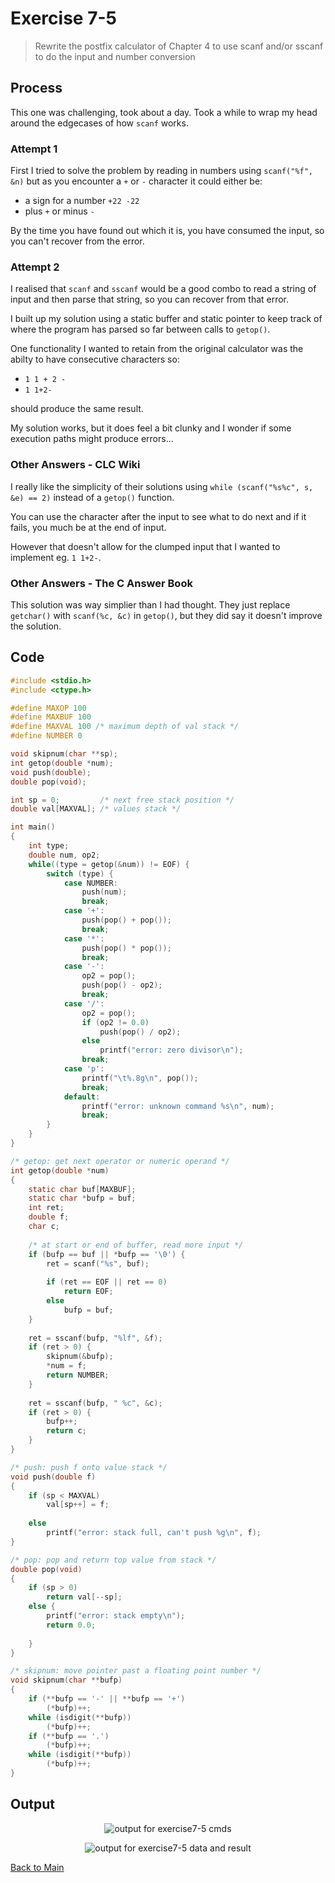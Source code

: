 # Exercise 7-5

> Rewrite the postfix calculator of Chapter 4 to use scanf and/or sscanf to do the input and number conversion

## Process
This one was challenging, took about a day. Took a while to wrap my head around the edgecases of how `scanf` works.

### Attempt 1
First I tried to solve the problem by reading in numbers using `scanf("%f", &n)` but as you encounter a `+` or `-` character it could either be:
- a sign for a number `+22 -22`
- plus `+` or minus `-`

By the time you have found out which it is, you have consumed the input, so you can't recover from the error.

### Attempt 2
I realised that `scanf` and `sscanf` would be a good combo to read a string of input and then parse that string, so you can recover from that error. 

I built up my solution using a static buffer and static pointer to keep track of where the program has parsed so far between calls to `getop()`.

One functionality I wanted to retain from the original calculator was the abilty to have consecutive characters so:
- `1 1 + 2 -`
- `1 1+2-`

should produce the same result.

My solution works, but it does feel a bit clunky and I wonder if some execution paths might produce errors...

### Other Answers - CLC Wiki
I really like the simplicity of their solutions using `while (scanf("%s%c", s, &e) == 2)` instead of a `getop()` function.

You can use the character after the input to see what to do next and if it fails, you much be at the end of input.

However that doesn't allow for the clumped input that I wanted to implement eg. `1 1+2-`.

### Other Answers - The C Answer Book
This solution was way simplier than I had thought. They just replace `getchar()` with `scanf(%c, &c)` in `getop()`, but they did say it doesn't improve the solution.
    
## Code
```c
#include <stdio.h>
#include <ctype.h>

#define MAXOP 100
#define MAXBUF 100
#define MAXVAL 100 /* maximum depth of val stack */
#define NUMBER 0

void skipnum(char **sp);
int getop(double *num);
void push(double);
double pop(void);

int sp = 0;         /* next free stack position */
double val[MAXVAL]; /* values stack */

int main()
{
    int type;
    double num, op2;
    while((type = getop(&num)) != EOF) {
        switch (type) {
            case NUMBER:
                push(num);
                break;
            case '+':
                push(pop() + pop());
                break;
            case '*':
                push(pop() * pop());
                break;
            case '-':
                op2 = pop();
                push(pop() - op2);
                break;
            case '/':
                op2 = pop();
                if (op2 != 0.0)
                    push(pop() / op2);
                else
                    printf("error: zero divisor\n");
                break;
            case 'p':
                printf("\t%.8g\n", pop());
                break;
            default:
                printf("error: unknown command %s\n", num);
                break;  
        }
    }
}

/* getop: get next operator or numeric operand */
int getop(double *num)
{
    static char buf[MAXBUF];
    static char *bufp = buf;
    int ret;
    double f;
    char c;
    
    /* at start or end of buffer, read more input */
    if (bufp == buf || *bufp == '\0') {
        ret = scanf("%s", buf);
        
        if (ret == EOF || ret == 0)
            return EOF;
        else
            bufp = buf;
    }
        
    ret = sscanf(bufp, "%lf", &f);
    if (ret > 0) {
        skipnum(&bufp);
        *num = f;
        return NUMBER;
    }
    
    ret = sscanf(bufp, " %c", &c);
    if (ret > 0) {
        bufp++;
        return c;
    }
}

/* push: push f onto value stack */
void push(double f)
{
    if (sp < MAXVAL)
        val[sp++] = f;
    
    else
        printf("error: stack full, can't push %g\n", f);
}

/* pop: pop and return top value from stack */
double pop(void)
{
    if (sp > 0)
        return val[--sp];
    else {
        printf("error: stack empty\n");
        return 0.0;
        
    }
}

/* skipnum: move pointer past a floating point number */
void skipnum(char **bufp)
{
    if (**bufp == '-' || **bufp == '+')
        (*bufp)++;
    while (isdigit(**bufp))
        (*bufp)++;
    if (**bufp == '.')
        (*bufp)++;
    while (isdigit(**bufp))
        (*bufp)++;
}
```

## Output
<p align="center">
  <image src="../assets/exercise7-5_cmds.jpg" alt="output for exercise7-5 cmds" />
</p>

<p align="center">
  <image src="../assets/exercise7-5_data_and_result.jpg" alt="output for exercise7-5 data and result" />
</p>

[Back to Main](../readme.md)
